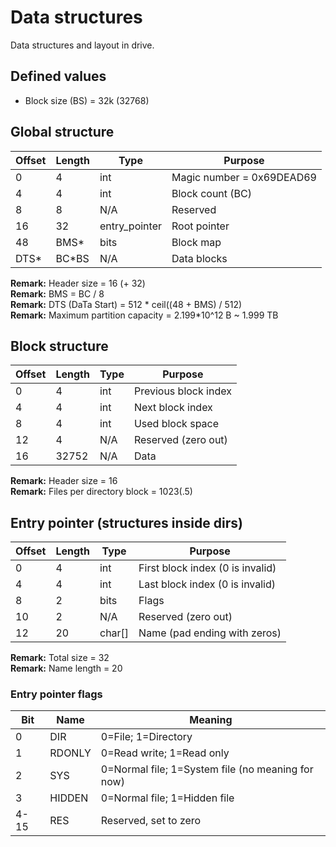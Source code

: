 # Data structures

Data structures and layout in drive.

## Defined values

- Block size (BS) = 32k (32768)

## Global structure

Offset | Length | Type | Purpose
-- | -- | -- | --
0 | 4 | int | Magic number = 0x69DEAD69
4 | 4 | int | Block count (BC)
8 | 8 | N/A | Reserved
16 | 32 | entry_pointer | Root pointer
48 | BMS\* | bits | Block map
DTS\* | BC\*BS | N/A | Data blocks

**Remark:** Header size = 16 (+ 32)  
**Remark:** BMS = BC / 8  
**Remark:** DTS (DaTa Start) = 512 \* ceil((48 + BMS) / 512)  
**Remark:** Maximum partition capacity = 2.199\*10^12 B ~ 1.999 TB

## Block structure

Offset | Length | Type | Purpose
-- | -- | -- | --
0 | 4 | int | Previous block index
4 | 4 | int | Next block index
8 | 4 | int | Used block space
12 | 4 | N/A | Reserved (zero out)
16 | 32752 | N/A | Data

**Remark:** Header size = 16  
**Remark:** Files per directory block = 1023(.5)

## Entry pointer (structures inside dirs)

Offset | Length | Type | Purpose
-- | -- | -- | --
0 | 4 | int | First block index (0 is invalid)
4 | 4 | int | Last block index (0 is invalid)
8 | 2 | bits | Flags
10 | 2 | N/A | Reserved (zero out)
12 | 20 | char[] | Name (pad ending with zeros)

**Remark:** Total size = 32  
**Remark:** Name length = 20

### Entry pointer flags

Bit | Name | Meaning
-- | -- | --
0 | DIR | 0=File; 1=Directory
1 | RDONLY | 0=Read write; 1=Read only
2 | SYS | 0=Normal file; 1=System file (no meaning for now)
3 | HIDDEN | 0=Normal file; 1=Hidden file
4-15 | RES | Reserved, set to zero
